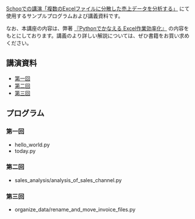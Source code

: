 [Schooでの講演「複数のExcelファイルに分散した売上データを分析する」](https://schoo.jp/class/7495) にて使用するサンプルプログラムおよび講義資料です。

なお、本講座の内容は、弊著 [『Pythonでかなえる Excel作業効率化』](https://amzn.to/3kxNLIb) の内容をもとにしております。講義のより詳しい解説については、ぜひ書籍をお買い求めください。

## 講演資料
* [第一回](https://note.com/katsuhisa_/n/nc8f18ce29400)
* [第二回](https://note.com/katsuhisa_/n/n389d7898e48a)
* [第三回](https://note.com/katsuhisa_/n/na3d60062a105)

## プログラム
### 第一回
* hello_world.py
* today.py

### 第二回
* sales_analysis/analysis_of_sales_channel.py

### 第三回
* organize_data/rename_and_move_invoice_files.py

